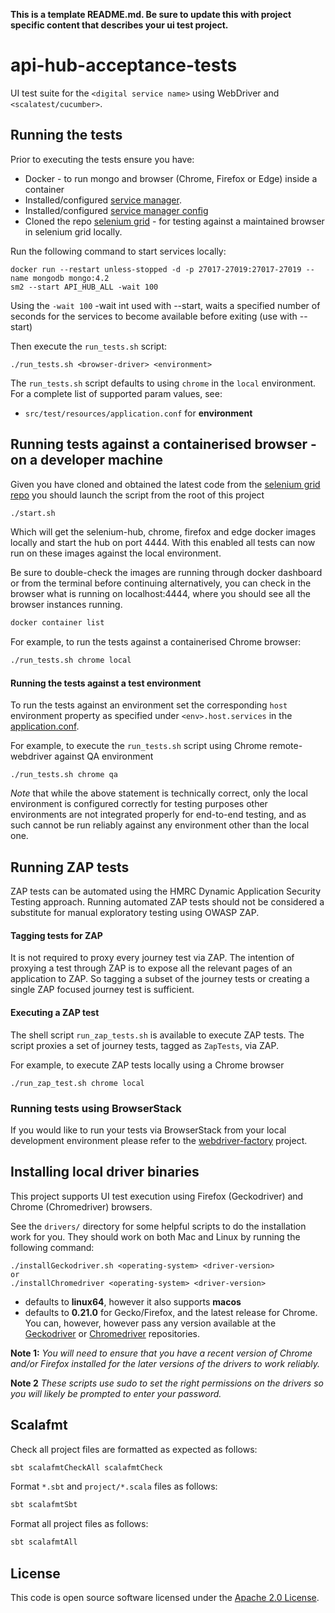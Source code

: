 **This is a template README.md.  Be sure to update this with project specific content that describes your ui test project.**

# api-hub-acceptance-tests
UI test suite for the `<digital service name>` using WebDriver and `<scalatest/cucumber>`.  

## Running the tests

Prior to executing the tests ensure you have:
 - Docker - to run mongo and browser (Chrome, Firefox or Edge) inside a container 
 - Installed/configured [service manager](https://github.com/hmrc/service-manager).
 - Installed/configured [service manager config](https://github.com/hmrc/service-manager-config)
 - Cloned the repo [selenium grid](https://github.com/hmrc/docker-selenium-grid) - for testing against a maintained browser in selenium grid locally.

Run the following command to start services locally:

    docker run --restart unless-stopped -d -p 27017-27019:27017-27019 --name mongodb mongo:4.2
    sm2 --start API_HUB_ALL -wait 100

Using the `-wait 100` -wait int used with --start, waits a specified number of seconds for the services to become 
available before exiting (use with --start)

Then execute the `run_tests.sh` script:

    ./run_tests.sh <browser-driver> <environment> 

The `run_tests.sh` script defaults to using `chrome` in the `local` environment.  For a complete list of supported param values, see:
 - `src/test/resources/application.conf` for **environment** 

## Running tests against a containerised browser - on a developer machine

Given you have cloned and obtained the latest code from the [selenium grid repo](https://github.com/hmrc/docker-selenium-grid) you should launch the script from the root of this project

```bash
./start.sh
```

Which will get the selenium-hub, chrome, firefox and edge docker images locally and start the hub on port 4444.
With this enabled all tests can now run on these images against the local environment.

Be sure to double-check the images are running through docker dashboard or from the terminal before continuing alternatively,
you can check in the browser what is running on localhost:4444, where you should see all the browser instances running.

```bash
docker container list
```

For example, to run the tests against a containerised Chrome browser:

```bash
./run_tests.sh chrome local
```

#### Running the tests against a test environment

To run the tests against an environment set the corresponding `host` environment property as specified under
 `<env>.host.services` in the [application.conf](/src/test/resources/application.conf). 

For example, to execute the `run_tests.sh` script using Chrome remote-webdriver against QA environment 

    ./run_tests.sh chrome qa

*Note* that while the above statement is technically correct, only the local environment is configured correctly for testing purposes
other environments are not integrated properly for end-to-end testing, and as such cannot be run reliably against any environment other than the local one.

## Running ZAP tests

ZAP tests can be automated using the HMRC Dynamic Application Security Testing approach. Running 
automated ZAP tests should not be considered a substitute for manual exploratory testing using OWASP ZAP.

#### Tagging tests for ZAP

It is not required to proxy every journey test via ZAP. The intention of proxying a test through ZAP is to expose all the
 relevant pages of an application to ZAP. So tagging a subset of the journey tests or creating a 
 single ZAP focused journey test is sufficient.

#### Executing a ZAP test

The shell script `run_zap_tests.sh` is available to execute ZAP tests. The script proxies a set of journey tests, 
tagged as `ZapTests`, via ZAP.  

For example, to execute ZAP tests locally using a Chrome browser

```
./run_zap_test.sh chrome local
```

### Running tests using BrowserStack
If you would like to run your tests via BrowserStack from your local development environment please refer to the [webdriver-factory](https://github.com/hmrc/webdriver-factory/blob/main/README.md/#user-content-running-tests-using-browser-stack) project.

## Installing local driver binaries

This project supports UI test execution using Firefox (Geckodriver) and Chrome (Chromedriver) browsers. 

See the `drivers/` directory for some helpful scripts to do the installation work for you.  They should work on both Mac and Linux by running the following command:

    ./installGeckodriver.sh <operating-system> <driver-version>
    or
    ./installChromedriver <operating-system> <driver-version>

- *<operating-system>* defaults to **linux64**, however it also supports **macos**
- *<driver-version>* defaults to **0.21.0** for Gecko/Firefox, and the latest release for Chrome.  You can, however, however pass any version available at the [Geckodriver](https://github.com/mozilla/geckodriver/tags) or [Chromedriver](http://chromedriver.storage.googleapis.com/) repositories.

**Note 1:** *You will need to ensure that you have a recent version of Chrome and/or Firefox installed for the later versions of the drivers to work reliably.*

**Note 2** *These scripts use sudo to set the right permissions on the drivers so you will likely be prompted to enter your password.*

## Scalafmt

Check all project files are formatted as expected as follows:

```bash
sbt scalafmtCheckAll scalafmtCheck
```

Format `*.sbt` and `project/*.scala` files as follows:

```bash
sbt scalafmtSbt
```

Format all project files as follows:

```bash
sbt scalafmtAll
```

## License

This code is open source software licensed under the [Apache 2.0 License]("http://www.apache.org/licenses/LICENSE-2.0.html").